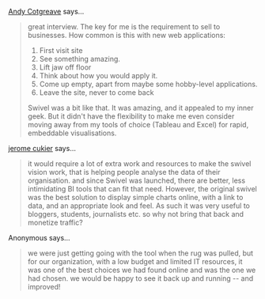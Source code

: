 <a href="http://twitter.com/#!/acotgreave" rel="nofollow noopener" target="_blank">Andy Cotgreave</a> says…
>	great interview. The key for me is the requirement to sell to businesses. 
>	How common is this with new web applications:
>	1. First visit site
>	2. See something amazing.
>	3. Lift jaw off floor
>	4. Think about how you would apply it.
>	5. Come up empty, apart from maybe some hobby-level applications.
>	6. Leave the site, never to come back
>	
>	Swivel was a bit like that. It was amazing, and it appealed to my inner geek. But it didn't have the flexibility to make me even consider moving away from my tools of choice (Tableau and Excel) for rapid, embeddable visualisations.

<a href="http://jeromecukier.net" rel="nofollow noopener" target="_blank">jerome cukier</a> says…
>	it would require a lot of extra work and resources to make the swivel vision work, that is helping people analyse the data of their organisation. and since Swivel was launched, there are better, less intimidating BI tools that can fit that need.
>	However, the original swivel was the best solution to display simple charts online, with a link to data, and an appropriate look and feel. As such it was very useful to bloggers, students, journalists etc. so why not bring that back and monetize traffic?
>	

Anonymous says…
>	we were just getting going with the tool when the rug was pulled, but for our organization, with a low budget and limited IT resources, it was one of the best choices we had found online and was the one we had chosen. we would be happy to see it back up and running -- and improved!
